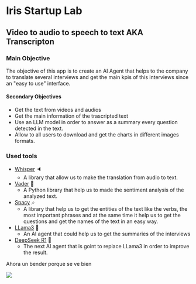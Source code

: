 # Iris Startup Lab
## Video to audio to speech to text AKA **Transcripton**



### Main Objective
The objective of this app is to create an AI Agent that helps to the company to translate several interviews and get the main kpis of this interviews since an "easy to use" interface.
#### Secondary Objectives
- Get the text from videos and audios 
- Get the main information of the trascripted text
- Use an LLM model in order to answer as a summary every question detected in the text.
- Allow to all users to download and get the charts in different images formats.

### Used tools
- [Whisper](https://github.com/openai/whisper) :speaker: 
    - A library that allow us to make the translation from audio to text.
- [Vader](https://hex.tech/templates/sentiment-analysis/vader-sentiment-analysis/) :space_invader:
    - A Python library that help us to made the sentiment analysis of the analyzed text.
- [Spacy](https://spacy.io/) :notes:
    - A library that help us to get the entities of the text like the verbs, the most important phrases and at the same time it help us to get the questions and get the names of the text in an easy way.
- [LLama3](https://ollama.com/library/llama3.3) :dromedary_camel:
    - An AI agent that could help us to get the summaries of the interviews
- [DeepSeek R1](https://ollama.com/library/deepseek-r1) :whale:
    - The next AI agent that is goint to replace LLama3 in order to improve the result.


Ahora un bender porque se ve bien

![](https://media.tenor.com/03-xmqploKcAAAAM/futurama-bender.gif)
